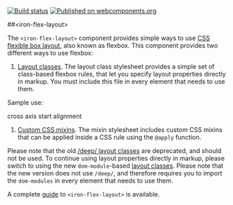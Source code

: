 [![Build status](https://travis-ci.org/PolymerElements/iron-flex-layout.svg?branch=master)](https://travis-ci.org/PolymerElements/iron-flex-layout) [![Published on webcomponents.org](https://img.shields.io/badge/webcomponents.org-published-blue.svg)](https://beta.webcomponents.org/element/PolymerElements/iron-flex-layout)

##&lt;iron-flex-layout&gt;

The `<iron-flex-layout>` component provides simple ways to use [CSS flexible box layout](https://developer.mozilla.org/en-US/docs/Web/Guide/CSS/Flexible_boxes), also known as flexbox. This component provides two different ways to use flexbox:

1. [Layout classes](https://github.com/PolymerElements/iron-flex-layout/tree/master/iron-flex-layout-classes.html). The layout class stylesheet provides a simple set of class-based flexbox rules, that let you specify layout properties directly in markup. You must include this file in every element that needs to use them.

Sample use:

   <link rel="import" href="../iron-flex-layout/iron-flex-layout-classes.html">

   <style is="custom-style" include="iron-flex iron-flex-alignment"></style>

   <div class="layout horizontal layout-start">
     <div>cross axis start alignment</div>
   </div>

1. [Custom CSS mixins](https://github.com/PolymerElements/iron-flex-layout/blob/master/iron-flex-layout.html). The mixin stylesheet includes custom CSS mixins that can be applied inside a CSS rule using the `@apply` function.

Please note that the old [/deep/ layout classes](https://github.com/PolymerElements/iron-flex-layout/tree/master/classes) are deprecated, and should not be used. To continue using layout properties directly in markup, please switch to using the new `dom-module`-based [layout classes](https://github.com/PolymerElements/iron-flex-layout/tree/master/iron-flex-layout-classes.html). Please note that the new version does not use `/deep/`, and therefore requires you to import the `dom-modules` in every element that needs to use them.

A complete [guide](https://elements.polymer-project.org/guides/flex-layout) to `<iron-flex-layout>` is available.
